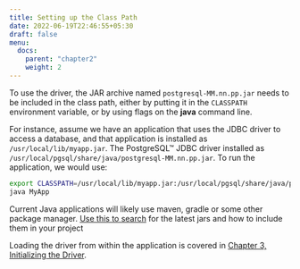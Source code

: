 ```yaml
---
title: Setting up the Class Path
date: 2022-06-19T22:46:55+05:30
draft: false
menu:
  docs:
    parent: "chapter2"
    weight: 2
---
```


To use the driver, the JAR archive named `postgresql-MM.nn.pp.jar` needs to be included in the class path,
either by putting it in the `CLASSPATH` environment variable, or by using flags on
the **java** command line.

For instance, assume we have an application that uses the JDBC driver to access
a database, and that application is installed as `/usr/local/lib/myapp.jar`. The
PostgreSQL™ JDBC driver installed as `/usr/local/pgsql/share/java/postgresql-MM.nn.pp.jar`.
To run the application, we would use:

```bash
export CLASSPATH=/usr/local/lib/myapp.jar:/usr/local/pgsql/share/java/postgresql-42.2.15.jar:.
java MyApp
```

Current Java applications will likely use maven, gradle or some other package manager.
[Use this to search](https://mvnrepository.com/artifact/org.postgresql/postgresql) for the
latest jars and how to include them in your project


Loading the driver from within the application is covered in [Chapter 3, Initializing the Driver](use.html).
